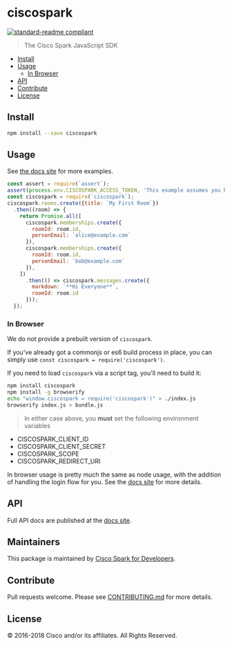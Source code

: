 # ciscospark

[![standard-readme compliant](https://img.shields.io/badge/readme%20style-standard-brightgreen.svg?style=flat-square)](https://github.com/RichardLitt/standard-readme)

> The Cisco Spark JavaScript SDK

- [Install](#install)
- [Usage](#usage)
  - [In Browser](#in-browser)
- [API](#api)
- [Contribute](#contribute)
- [License](#license)

## Install

```bash
npm install --save ciscospark
```

## Usage

See [the docs site](https://ciscospark.github.io/spark-js-sdk/) for more examples.

```javascript
const assert = require(`assert`);
assert(process.env.CISCOSPARK_ACCESS_TOKEN, 'This example assumes you have set your access token as an environment variable');
const ciscospark = require(`ciscospark`);
ciscospark.rooms.create({title: `My First Room`})
  .then((room) => {
    return Promise.all([
      ciscospark.memberships.create({
        roomId: room.id,
        personEmail: `alice@example.com`
      }),
      ciscospark.memberships.create({
        roomId: room.id,
        personEmail: `bob@example.com`
      }),
    ])
      .then(() => ciscospark.messages.create({
        markdown: `**Hi Everyone**`,
        roomId: room.id
      }));
  });
```

### In Browser

We do not provide a prebuilt version of `ciscospark`.

If you've already got a commonjs or es6 build process in place, you can simply use `const ciscospark = require('ciscospark')`.

If you need to load `ciscospark` via a script tag, you'll need to build it:

```bash
npm install ciscospark
npm install -g browserify
echo "window.ciscospark = require('ciscospark')" > ./index.js
browserify index.js > bundle.js
```

> In either case above, you **must** set the following environment variables
- CISCOSPARK_CLIENT_ID
- CISCOSPARK_CLIENT_SECRET
- CISCOSPARK_SCOPE
- CISCOSPARK_REDIRECT_URI

In browser usage is pretty much the same as node usage, with the addition of handling the login flow for you. See the [docs site](https://ciscospark.github.io/spark-js-sdk/example/browsers/) for more details.

## API

Full API docs are published at the [docs site](https://ciscospark.github.io/spark-js-sdk/api/).

## Maintainers

This package is maintained by [Cisco Spark for Developers](https://developer.ciscospark.com/).

## Contribute

Pull requests welcome. Please see [CONTRIBUTING.md](../../CONTRIBUTING.md) for more details.

## License

© 2016-2018 Cisco and/or its affiliates. All Rights Reserved.
